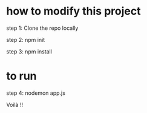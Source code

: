 # how to modify this project 
step 1: Clone the repo locally


step 2: npm init


step 3: npm install



# to run 
step 4: nodemon app.js 

Voilà !!
